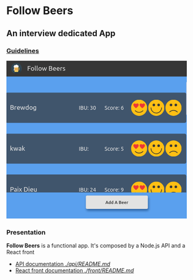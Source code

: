# Follow Beers

## An interview dedicated App

### [Guidelines](https://follow-health.notion.site/Test-Frontend-Developer-9d087ba3adba4cfdbfb5493a21479501)

<img src="./doc/screenshot.png" alt="Follow-Beers screenshot" />

### Presentation

**Follow Beers** is a functional app. It's composed by a Node.js API and a React front

- [API documentation _./api/README.md_](./api/README.md)
- [React front documentation _./front/README.md_](./front/README.md)
